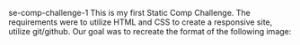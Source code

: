 se-comp-challenge-1
This is my first Static Comp Challenge.  The requirements were to utilize HTML and CSS to create a responsive site, utilize git/github.
Our goal was to recreate the format of the following image:



